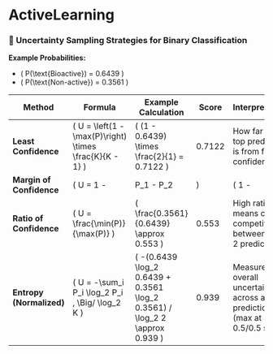 # ActiveLearning


### 🧪 Uncertainty Sampling Strategies for Binary Classification

**Example Probabilities:**

- \( P(\text{Bioactive}) = 0.6439 \)
- \( P(\text{Non-active}) = 0.3561 \)

| **Method**               | **Formula**                                                                 | **Example Calculation**                                                         | **Score** | **Interpretation**                                                                   |
|--------------------------|------------------------------------------------------------------------------|----------------------------------------------------------------------------------|-----------|----------------------------------------------------------------------------------------|
| **Least Confidence**     | \( U = \left(1 - \max(P)\right) \times \frac{K}{K - 1} \)                    | \( (1 - 0.6439) \times \frac{2}{1} = 0.7122 \)                                   | 0.7122    | How far the top prediction is from full confidence                                   |
| **Margin of Confidence** | \( U = 1 - |P_1 - P_2| \)                                                    | \( 1 - |0.6439 - 0.3561| = 1 - 0.2878 = 0.7122 \)                                 | 0.7122    | Small difference between top two → high uncertainty                                  |
| **Ratio of Confidence**  | \( U = \frac{\min(P)}{\max(P)} \)                                            | \( \frac{0.3561}{0.6439} \approx 0.553 \)                                         | 0.553     | High ratio means close competition between top 2 predictions                         |
| **Entropy (Normalized)** | \( U = -\sum_i P_i \log_2 P_i \, \Big/ \log_2 K \)                           | \( -(0.6439 \log_2 0.6439 + 0.3561 \log_2 0.3561) / \log_2 2 \approx 0.939 \)    | 0.939     | Measures overall uncertainty across all predictions (max at 0.5/0.5 split)           |
